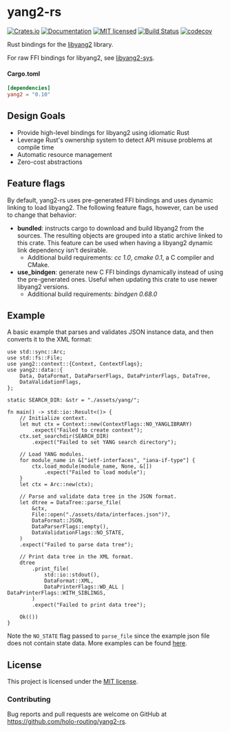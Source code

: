# yang2-rs

[![Crates.io][crates-badge]][crates-url]
[![Documentation][docs-badge]][docs-url]
[![MIT licensed][mit-badge]][mit-url]
[![Build Status][actions-badge]][actions-url]
[![codecov][codecov-badge]][codecov-url]

[crates-badge]: https://img.shields.io/crates/v/yang2.svg
[crates-url]: https://crates.io/crates/yang2
[docs-badge]: https://docs.rs/yang2/badge.svg
[docs-url]: https://docs.rs/yang2
[mit-badge]: https://img.shields.io/badge/license-MIT-blue.svg
[mit-url]: https://github.com/holo-routing/yang2-rs/blob/master/LICENSE
[actions-badge]: https://github.com/holo-routing/yang2-rs/workflows/CI/badge.svg
[actions-url]: https://github.com/holo-routing/yang2-rs/actions?query=workflow%3ACI+branch%3Amaster
[codecov-badge]: https://codecov.io/gh/holo-routing/yang2-rs/branch/master/graph/badge.svg?token=1KE3JMHG0H
[codecov-url]: https://codecov.io/gh/holo-routing/yang2-rs

Rust bindings for the [libyang2] library.

For raw FFI bindings for libyang2, see [libyang2-sys].

[libyang2]: https://github.com/CESNET/libyang/tree/libyang2
[libyang2-sys]: https://github.com/holo-routing/yang2-rs/tree/master/libyang2-sys

#### Cargo.toml

```toml
[dependencies]
yang2 = "0.10"
```
## Design Goals
* Provide high-level bindings for libyang2 using idiomatic Rust
* Leverage Rust's ownership system to detect API misuse problems at compile time
* Automatic resource management
* Zero-cost abstractions

## Feature flags
By default, yang2-rs uses pre-generated FFI bindings and uses dynamic linking to load libyang2. The following feature flags, however, can be used to change that behavior:
* **bundled**: instructs cargo to download and build libyang2 from the sources. The resulting objects are grouped into a static archive linked to this crate. This feature can be used when having a libyang2 dynamic link dependency isn't desirable.
  * Additional build requirements: *cc 1.0*, *cmake 0.1*, a C compiler and CMake.
* **use_bindgen**: generate new C FFI bindings dynamically instead of using the pre-generated ones. Useful when updating this crate to use newer libyang2 versions.
  * Additional build requirements: *bindgen 0.68.0*

## Example

A basic example that parses and validates JSON instance data, and then converts
it to the XML format:
```rust,no_run
use std::sync::Arc;
use std::fs::File;
use yang2::context::{Context, ContextFlags};
use yang2::data::{
    Data, DataFormat, DataParserFlags, DataPrinterFlags, DataTree,
    DataValidationFlags,
};

static SEARCH_DIR: &str = "./assets/yang/";

fn main() -> std::io::Result<()> {
    // Initialize context.
    let mut ctx = Context::new(ContextFlags::NO_YANGLIBRARY)
        .expect("Failed to create context");
    ctx.set_searchdir(SEARCH_DIR)
        .expect("Failed to set YANG search directory");

    // Load YANG modules.
    for module_name in &["ietf-interfaces", "iana-if-type"] {
        ctx.load_module(module_name, None, &[])
            .expect("Failed to load module");
    }
    let ctx = Arc::new(ctx);

    // Parse and validate data tree in the JSON format.
    let dtree = DataTree::parse_file(
        &ctx,
        File::open("./assets/data/interfaces.json")?,
        DataFormat::JSON,
        DataParserFlags::empty(),
        DataValidationFlags::NO_STATE,
    )
    .expect("Failed to parse data tree");

    // Print data tree in the XML format.
    dtree
        .print_file(
            std::io::stdout(),
            DataFormat::XML,
            DataPrinterFlags::WD_ALL | DataPrinterFlags::WITH_SIBLINGS,
        )
        .expect("Failed to print data tree");

    Ok(())
}
```

Note the `NO_STATE` flag passed to `parse_file` since the example json file does not contain state data.
More examples can be found [here][examples].

[examples]: https://github.com/holo-routing/yang2-rs/tree/master/examples

## License

This project is licensed under the [MIT license].

[MIT license]: https://github.com/holo-routing/yang2-rs/blob/master/LICENSE

### Contributing

Bug reports and pull requests are welcome on GitHub at https://github.com/holo-routing/yang2-rs.
